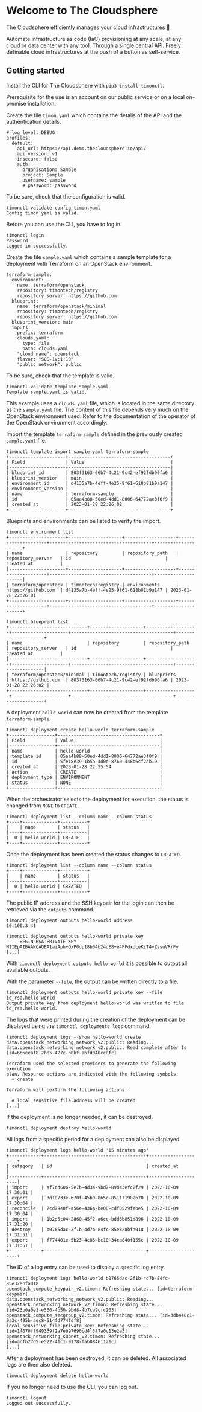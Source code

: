 # Welcome to The Cloudsphere

The Cloudsphere efficiently manages your cloud infrastructures 🚀

Automate infrastructure as code (IaC) provisioning at any scale,
at any cloud or data center with any tool. Through a single central
API. Freely definable cloud infrastructures at the push of a button
as self-service.

## Getting started

Install the CLI for The Cloudsphere with ``pip3 install timonctl``.

Prerequisite for the use is an account on our public service or on a
local on-premise installation.

Create the file ``timon.yaml`` which contains the details of the API and
the authentication details.

```
# log_level: DEBUG
profiles:
  default:
    api_url: https://api.demo.thecloudsphere.io/api/
    api_version: v1
    insecure: false
    auth:
      organisation: Sample
      project: Sample
      username: sample
      # password: password
```

To be sure, check that the configuration is valid.

```
timonctl validate config timon.yaml
Config timon.yaml is valid.
```

Before you can use the CLI, you have to log in.

```
timonctl login
Password:
Logged in successfully.
```

Create the file ``sample.yaml`` which contains a sample template for a
deployment with Terraform on an OpenStack environment.

```
terraform-sample:
  environment:
    name: terraform/openstack
    repository: timontech/registry
    repository_server: https://github.com
  blueprint:
    name: terraform/openstack/minimal
    repository: timontech/registry
    repository_server: https://github.com
  blueprint_version: main
  inputs:
    prefix: terraform
    clouds.yaml:
      type: file
      path: clouds.yaml
    "cloud name": openstack
    flavor: "SCS-1V:1:10"
    "public network": public
```

To be sure, check that the template is valid.

```
timonctl validate template sample.yaml
Template sample.yaml is valid.
```

This example uses a ``clouds.yaml`` file, which is located in the same directory
as the ``sample.yaml`` file. The content of this file depends very much on the
OpenStack environment used. Refer to the documentation of the operator of the
OpenStack environment accordingly.

Import the template ``terraform-sample`` defined in the previously created
``sample.yaml`` file.

```
timonctl template import sample.yaml terraform-sample
+---------------------+--------------------------------------+
| Field               | Value                                |
|---------------------+--------------------------------------|
| blueprint_id        | 803f3163-66b7-4c21-9c42-ef92fdb96fa6 |
| blueprint_version   | main                                 |
| environment_id      | d4135a7b-4eff-4e25-9f61-618b81b9a147 |
| environment_version |                                      |
| name                | terraform-sample                     |
| id                  | 05aa4b88-50ed-4dd1-8006-64772ae3f0f9 |
| created_at          | 2023-01-28 22:26:02                  |
+---------------------+--------------------------------------+
```

Blueprints and environments can be listed to verify the import.

```
timonctl environment list
+---------------------+--------------------+-------------------+---------------------+--------------------------------------+---------------------+
| name                | repository         | repository_path   | repository_server   | id                                   | created_at          |
|---------------------+--------------------+-------------------+---------------------+--------------------------------------+---------------------|
| terraform/openstack | timontech/registry | environments      | https://github.com  | d4135a7b-4eff-4e25-9f61-618b81b9a147 | 2023-01-28 22:26:01 |
+---------------------+--------------------+-------------------+---------------------+--------------------------------------+---------------------+

timonctl blueprint list
+-----------------------------+--------------------+-------------------+---------------------+--------------------------------------+---------------------+
| name                        | repository         | repository_path   | repository_server   | id                                   | created_at          |
|-----------------------------+--------------------+-------------------+---------------------+--------------------------------------+---------------------|
| terraform/openstack/minimal | timontech/registry | blueprints        | https://github.com  | 803f3163-66b7-4c21-9c42-ef92fdb96fa6 | 2023-01-28 22:26:02 |
+-----------------------------+--------------------+-------------------+---------------------+--------------------------------------+---------------------+
```

A deployment ``hello-world`` can now be created from the template
``terraform-sample``.

```
timonctl deployment create hello-world terraform-sample
+-----------------+--------------------------------------+
| Field           | Value                                |
|-----------------+--------------------------------------|
| name            | hello-world                          |
| template_id     | 05aa4b88-50ed-4dd1-8006-64772ae3f0f9 |
| id              | 5fe18e39-1b5a-4d0e-8760-448b6cf2ab19 |
| created_at      | 2023-01-28 22:35:54                  |
| action          | CREATE                               |
| deployment_type | ENVIRONMENT                          |
| status          | NONE                                 |
+-----------------+--------------------------------------+
```

When the orchestrator selects the deployment for execution, the status is changed
from ``NONE`` to ``CREATE``.

```
timonctl deployment list --column name --column status
+----+-------------+----------+
|    | name        | status   |
|----+-------------+----------|
|  0 | hello-world | CREATE   |
+----+-------------+----------+
```

Once the deployment has been created the status changes to ``CREATED``.

```
timonctl deployment list --column name --column status
+----+-------------+----------+
|    | name        | status   |
|----+-------------+----------|
|  0 | hello-world | CREATED  |
+----+-------------+----------+
```

The public IP address and the SSH keypair for the login can then be retrieved via
the ``outputs`` command.

```
timonctl deployment outputs hello-world address
10.100.3.41
```

```
timonctl deployment outputs hello-world private_key
-----BEGIN RSA PRIVATE KEY-----
MIIEpAIBAAKCAQEA1aiAph+QxP0dp18b04b24oE8+e4FFdxULeKiT4vZssuVRrFy
[...]
```

With ``timonctl deployment outputs hello-world`` it is possible to output all
available outputs.

With the parameter ``--file``, the output can be written directly to a file.

```
timonctl deployment outputs hello-world private_key --file id_rsa.hello-world
Output private_key from deployment hello-world was written to file id_rsa.hello-world.
```

The logs that were printed during the creation of the deployment can
be displayed using the ``timonctl deployments logs`` command.

```
timonctl deployment logs --show hello-world create
data.openstack_networking_network_v2.public: Reading...
data.openstack_networking_network_v2.public: Read complete after 1s [id=665eea18-2b85-427c-b0bf-a6fd040cc0fc]

Terraform used the selected providers to generate the following execution
plan. Resource actions are indicated with the following symbols:
  + create

Terraform will perform the following actions:

  # local_sensitive_file.address will be created
[...]
```

If the deployment is no longer needed, it can be destroyed.

```
timonctl deployment destroy hello-world
```

All logs from a specific period for a deployment can also be displayed.

```
timonctl deployment logs hello-world '15 minutes ago'
+------------+--------------------------------------+---------------------+
| category   | id                                   | created_at          |
|------------+--------------------------------------+---------------------|
| import     | af7cd606-5e7b-4d34-9bd7-89d43efc2f29 | 2022-10-09 17:30:01 |
| export     | 3d10733e-670f-45b0-865c-851171982670 | 2022-10-09 17:30:04 |
| reconcile  | 7cd79e0f-a56e-436a-be08-cdf0529febe5 | 2022-10-09 17:30:04 |
| import     | 1b2d5c04-2860-45f2-a6ce-bdd6b851d896 | 2022-10-09 17:31:20 |
| destroy    | b0765dac-2f1b-4d7b-84fc-85e328bfa018 | 2022-10-09 17:31:51 |
| export     | f774401e-5b23-4c86-bc10-34ca840f155c | 2022-10-09 17:31:51 |
+------------+--------------------------------------+---------------------+
```

The ID of a log entry can be used to display a specific log entry.

```
timonctl deployment logs hello-world b0765dac-2f1b-4d7b-84fc-85e328bfa018
openstack_compute_keypair_v2.timon: Refreshing state... [id=terraform-keypair]
data.openstack_networking_network_v2.public: Reading...
openstack_networking_network_v2.timon: Refreshing state... [id=23b0a0e1-e560-4b50-9bd8-4b7ca9cfc203]
openstack_compute_secgroup_v2.timon: Refreshing state... [id=3db448c1-9a3c-495b-aec8-514fd774fdf8]
local_sensitive_file.private_key: Refreshing state... [id=14070ff949339f2a7eb97690cd4f3f7a0c13e2a3]
openstack_networking_subnet_v2.timon: Refreshing state... [id=acfb2765-e522-41c1-9178-fab084611a1c]
[...]
```

After a deployment has been destroyed, it can be deleted. All associated logs
are then also deleted.

```
timonctl deployment delete hello-world
```

If you no longer need to use the CLI, you can log out.

```
timonctl logout
Logged out successfully.
```

